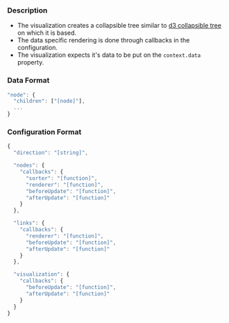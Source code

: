 
### Description
* The visualization creates a collapsible tree similar to [d3 collapsible tree](https://bl.ocks.org/mbostock/4339083) on which it is based.
* The data specific rendering is done through callbacks in the configuration.
* The visualization expects it's data to be put on the `context.data` property.

### Data Format
```javascript
"node": {
  "children": ["[node]"],
  ...
}
```

### Configuration Format
```javascript
{
  "direction": "[string]",

  "nodes": {
    "callbacks": {
      "sorter": "[function]",
      "renderer": "[function]",
      "beforeUpdate": "[function]",
      "afterUpdate": "[function]"
    }
  },

  "links": {
    "callbacks": {
      "renderer": "[function]",
      "beforeUpdate": "[function]",
      "afterUpdate": "[function]"
    }
  },

  "visualization": {
    "callbacks": {
      "beforeUpdate": "[function]",
      "afterUpdate": "[function]"
    }
  }
}
```
